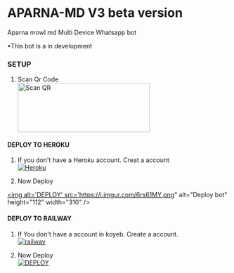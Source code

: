 # APARNA-MD V3 beta version 
Aparna mowl md Multi Device Whatsapp bot 

•This bot is a in development 


### SETUP

1. Scan Qr Code
    <br>
<a href="qr code link here"><img align="center" src="https://i.imgur.com/dzPTA6u.png" alt="Scan QR" height="112" width="300" /></a><br>

#### DEPLOY TO HEROKU

1. If you don't have a Heroku account. Creat a account
   <br>
<a href='https://signup.heroku.com/' target="_blank"><img alt='Heroku' src='https://img.shields.io/badge/-Create-black?style=for-the-badge&logo=heroku&logoColor=white'/></a>


3. Now Deploy

<a href='/deploy-heroku' target="_blank"><img alt='DEPLOY' src='https://i.imgur.com/6rs61MY.png" alt="Deploy bot" height="112" width="310" /></a>

#### DEPLOY TO RAILWAY 

1. If You don't have a account in koyeb. Create a account.
   <br>
<a href='https://railway.app/login' target="_blank"><img alt='railway' src='https://img.shields.io/badge/-Create-black?style=for-the-badge&logo=railway&logoColor=white'/></a>

2. Now Deploy
    <br>
<a href='https://railway.app/template/q20OfH?referralCode=b9IKyc' target="_blank"><img alt='DEPLOY' src='https://img.shields.io/badge/-DEPLOY-black?style=for-the-badge&logo=railway&logoColor=white'/></a>
